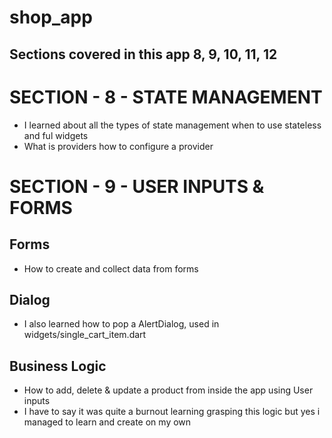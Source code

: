 # shop_app

## Sections covered in this app 8, 9, 10, 11, 12
# SECTION - 8 - STATE MANAGEMENT
- I learned about all the types of state management when to use stateless and ful widgets
- What is providers how to configure a provider

# SECTION - 9 - USER INPUTS & FORMS
## Forms
- How to create and collect data from forms
## Dialog
- I also learned how to pop a AlertDialog, used in widgets/single_cart_item.dart

## Business Logic
- How to add, delete & update a product from inside the app using User inputs
- I have to say it was quite a burnout learning grasping this logic but yes i managed to learn and create on my own